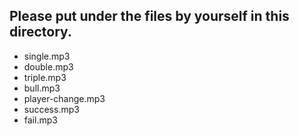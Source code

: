 ## Please put under the files by yourself in this directory.
- single.mp3
- double.mp3
- triple.mp3
- bull.mp3
- player-change.mp3
- success.mp3
- fail.mp3
